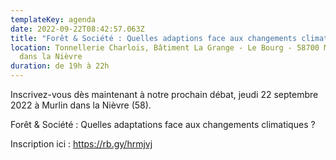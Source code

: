 ```yaml
---
templateKey: agenda
date: 2022-09-22T08:42:57.063Z
title: "Forêt & Société : Quelles adaptions face aux changements climatiques ?"
location: Tonnellerie Charlois, Bâtiment La Grange - Le Bourg - 58700 Murlin
  dans la Nièvre
duration: de 19h à 22h
---
```

Inscrivez-vous dès maintenant à notre prochain débat, jeudi 22 septembre 2022 à Murlin dans la Nièvre (58).

Forêt & Société : Quelles adaptations face aux changements climatiques ?

Inscription ici : https://rb.gy/hrmjvj
